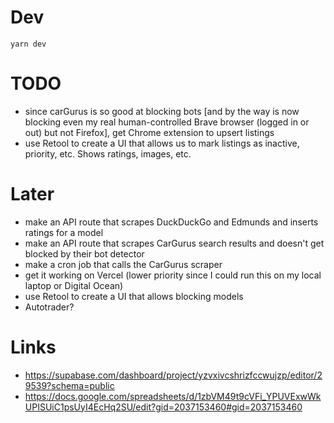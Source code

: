 # Dev

```
yarn dev
```

# TODO

- since carGurus is so good at blocking bots [and by the way is now blocking even my real human-controlled Brave browser (logged in or out) but not Firefox], get Chrome extension to upsert listings
- use Retool to create a UI that allows us to mark listings as inactive, priority, etc. Shows ratings, images, etc.

# Later

- make an API route that scrapes DuckDuckGo and Edmunds and inserts ratings for a model
- make an API route that scrapes CarGurus search results and doesn't get blocked by their bot detector
- make a cron job that calls the CarGurus scraper
- get it working on Vercel (lower priority since I could run this on my local laptop or Digital Ocean)
- use Retool to create a UI that allows blocking models
- Autotrader?

# Links

- https://supabase.com/dashboard/project/yzvxivcshrizfccwujzp/editor/29539?schema=public
- https://docs.google.com/spreadsheets/d/1zbVM49t9cVFi_YPUVExwWkUPISUiC1psUyI4EcHq2SU/edit?gid=2037153460#gid=2037153460
